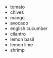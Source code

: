 * tomato
* chives
* mango
* avocado
* english cucumber
* cilantro
* lemon basil
* lemon lime
* shrimp


